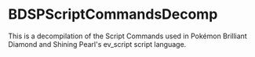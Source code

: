 # BDSPScriptCommandsDecomp

This is a decompilation of the Script Commands used in Pokémon Brilliant Diamond and Shining Pearl's ev_script script language.
